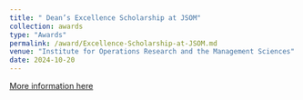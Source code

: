 ```yaml
---
title: " Dean’s Excellence Scholarship at JSOM"
collection: awards
type: "Awards"
permalink: /award/Excellence-Scholarship-at-JSOM.md
venue: "Institute for Operations Research and the Management Sciences"
date: 2024-10-20  
---
```


[More information here](https://meetings.informs.org/wordpress/seattle2024/)

